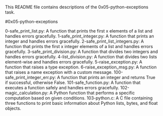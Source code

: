 This README file contains descriptions of the 0x05-python-exceptions task.

#0x05-python-exceptions


0-safe_print_list.py: A function that prints the first x elements of a list and handles errors gracefully.
1-safe_print_integer.py: A function that prints an integer and handles errors gracefully.
2-safe_print_list_integers.py: A function that prints the first x integer elements of a list and handles errors gracefully.
3-safe_print_division.py: A function that divides two integers and handles errors gracefully.
4-list_division.py: A function that divides two lists element-wise and handles errors gracefully.
5-raise_exception.py: A function that raises a type exception.
6-raise_exception_msg.py: A function that raises a name exception with a custom message.
100-safe_print_integer_err.py: A function that prints an integer and returns True if successful, otherwise False.
101-safe_function.py: A function that executes a function safely and handles errors gracefully.
102-magic_calculation.py: A Python function that performs a specific computation based on given conditions.
103-python.c: A C file containing three functions to print basic information about Python lists, bytes, and float objects.
